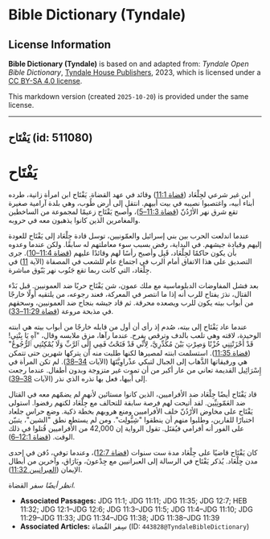 # Bible Dictionary (Tyndale)

## License Information

**Bible Dictionary (Tyndale)** is based on and adapted from: _Tyndale Open Bible Dictionary_, [Tyndale House Publishers](https://tyndaleopenresources.com/), 2023, which is licensed under a [CC BY-SA 4.0 license](https://creativecommons.org/licenses/by-sa/4.0/legalcode.en).

This markdown version (created `2025-10-20`) is provided under the same license.



--------------------------------

## يَفْتَاح (id: 511080)

يَفْتَاح
========

ابن غير شرعي لجِلْعَاد ([قضاة 11:1](https://ref.ly/Judg11:1)) وقائد في عهد القضاة. يَفْتَاح ابن امرأة زانية، طرده أبناء أبيه، واغتصبوا نصيبه في بيت أبيهم. انتقل إلى أرض طُوب، وهي بلدة آرامية صغيرة تقع شرق نهر الأرْدُنّ ([قضاة 11:3–5](https://ref.ly/Judg11:3-Judg11:5))، وأصبح يَفْتَاح زعيمًا لمجموعة من الساخطين والمغامرين الذين كانوا يذهبون معه في حروبه.

عندما اندلعت الحرب بين بني إسرائيل والعمّونيين، توسل قادة جِلْعَاد إلى يَفْتَاح للعودة إليهم وقيادة جيشهم. في البداية، رفض بسبب سوء معاملتهم له سابقًا. ولكن عندما وعدوه بأن يكون حاكمًا لجِلْعَاد، قَبِل وأصبح رأسًا لهم وقائدًا عليهم ([قضاة 11:4–10](https://ref.ly/Judg11:4-Judg11:10)). جرى التصديق على هذا الاتفاق أمام الرب في اجتماع عام للشعب في المصفاة (الآية [11](https://ref.ly/Judg11:11)) في جِلْعَاد، التي كانت ربما تقع جَنُوب نهر يَبّوق مباشرة.

بعد فشل المفاوضات الدبلوماسية مع ملك عمون، شن يَفْتَاح حربًا ضد العمونيين. قبل بَدْء القتال، نذرَ يفتاح للرب أنه إذا ما انتصر في المعركة، فعند رجوعه، من يلتقيه أولًا خارجًا من أبواب بيته يكون للرب ويصعده محرقة. ثم قاد جيشه بنجاح ضد العمونيين، وسحقهم في مذبحة مروعة ([قضاة 11:29–33](https://ref.ly/Judg11:29-Judg11:33)).

عندما عاد يَفْتَاح إلى بيته، صُدم إذ رأى أن أول من قابله خارجًا من أبواب بيته هي ابنته الوحيدة، لاقته وهي تلعب بالدف وترقص بفرح. عندما رآها، مزق ملابسه وقال، "آهِ يَا بِنْتِي! قَدْ أَحْزَنْتِنِي حُزْنًا وَصِرْتِ بَيْنَ مُكَدِّرِيَّ، لِأَنِّي قَدْ فَتَحْتُ فَمِي إِلَى ٱلرَّبِّ وَلَا يُمْكِنُنِي ٱلرُّجُوعُ" ([قضاة 11:35](https://ref.ly/Judg11:35)). استسلمت ابنته لمصيرها لكنها طلبت منه أن يتركها شهرين حتى تتمكن هي ورفيقاتها الذَّهاب إلى الجبال لتبكي عذْراوِيَّتَهَا (الآيات [34–38](https://ref.ly/Judg11:34-Judg11:38)). لم تكن المرأة في إِسْرَائِيل القديمة تعاني من عار أكبر من أن تموت غير متزوجة وبدون أطفال. عندما رجعت إلى أبيها، فعل بها نذره الذي نذر (الآيات [38–39](https://ref.ly/Judg11:38-Judg11:39)).

قاد يَفْتَاح أيضًا جِلْعَاد ضد الأفراميين، الذين كانوا مستائين لأنهم لم يضمّهم معه في القتال ضد العَمّونِيِّين. لقد أتيحت لهم فرصة سابقة للتحالف مع جِلْعَاد لكنهم رفضوا. استولى يَفْتَاح على مخاوض الأرْدُنّ خلف الأفراميين ومنع هروبهم بخطة ذكية. وضع حراس جلعاد اختبارًا للفارين، وطلبوا منهم أن ينطقوا "شِبُّولِت". ومن لم يستطع نطق "الشين"، يتبيّن على الفور أنه أفرامي فيُقتَل. تقول الرواية إن 42,000 من الأفراميين قُتلوا في ذلك الوقت. ([قضاة 12:1–6](https://ref.ly/Judg12:1-Judg12:6)).

كان يَفْتَاح قاضيًا على جِلْعَاد مدة ست سنوات ([قضاة 12:7](https://ref.ly/Judg12:7))، وعندما توفي، دُفن في إحدى مدن جِلْعَاد. يُذكر يَفْتَاح في الرسالة إلى العبرانيين مع جِدْعونَ، وبَارَاق، وآخرين من أبطال الإيمان ([العبرانيين 11:32](https://ref.ly/Heb11:32)).

*انظر أيضًا* سفر القضاة.

* **Associated Passages:** JDG 11:1; JDG 11:11; JDG 11:35; JDG 12:7; HEB 11:32; JDG 12:1–JDG 12:6; JDG 11:3–JDG 11:5; JDG 11:4–JDG 11:10; JDG 11:29–JDG 11:33; JDG 11:34–JDG 11:38; JDG 11:38–JDG 11:39
* **Associated Articles:** سِفر القُضاة (ID: `443828@TyndaleBibleDictionary`)

